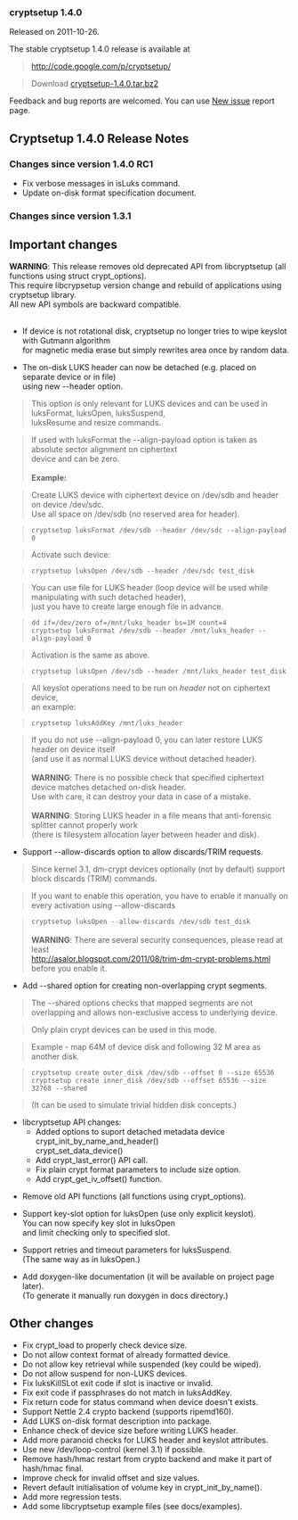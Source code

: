 ### cryptsetup 1.4.0 ###
Released on 2011-10-26.

The stable cryptsetup 1.4.0 release is available at

> http://code.google.com/p/cryptsetup/

> Download [cryptsetup-1.4.0.tar.bz2](http://cryptsetup.googlecode.com/files/cryptsetup-1.4.0.tar.bz2)

Feedback and bug reports are welcomed. You can use  [New issue](http://code.google.com/p/cryptsetup/issues/entry) report page.

## Cryptsetup 1.4.0 Release Notes ##

### Changes since version 1.4.0 RC1 ###

  * Fix verbose messages in isLuks command.
  * Update on-disk format specification document.

### Changes since version 1.3.1 ###

## Important changes ##

**WARNING**: This release removes old deprecated API from libcryptsetup (all functions using struct crypt\_options).<br>
This require libcrypsetup version change and rebuild of applications using cryptsetup library.<br>All new API symbols are backward compatible.<br>
<br>
<ul><li>If device is not rotational disk, cryptsetup no longer tries to wipe keyslot with Gutmann algorithm<br>for magnetic media erase but simply rewrites area once by random data.</li></ul>

<ul><li>The on-disk LUKS header can now be detached (e.g. placed on separate device or in file)<br>using new --header option.</li></ul>

<blockquote>This option is only relevant for LUKS devices and can be used in luksFormat, luksOpen, luksSuspend,<br>luksResume and resize commands.</blockquote>

<blockquote>If used with luksFormat the --align-payload option is taken as absolute sector alignment on ciphertext<br>device and can be zero.<br><br><b>Example:</b></blockquote>

<blockquote>Create LUKS device with ciphertext device on /dev/sdb and header on device /dev/sdc.<br>Use all space on /dev/sdb (no reserved area for header).</blockquote>

<blockquote><code>cryptsetup luksFormat /dev/sdb --header /dev/sdc --align-payload 0</code></blockquote>

<blockquote>Activate such device:</blockquote>

<blockquote><code>cryptsetup luksOpen /dev/sdb --header /dev/sdc test_disk</code></blockquote>

<blockquote>You can use file for LUKS header (loop device will be used while manipulating with such detached header),<br>just you have to create large enough file in advance.</blockquote>

<blockquote><code>dd if=/dev/zero of=/mnt/luks_header bs=1M count=4</code><br>
<code>cryptsetup luksFormat /dev/sdb --header /mnt/luks_header --align-payload 0</code></blockquote>

<blockquote>Activation is the same as above.</blockquote>

<blockquote><code>cryptsetup luksOpen /dev/sdb --header /mnt/luks_header test_disk</code></blockquote>

<blockquote>All keyslot operations need to be run on <i>header</i> not on ciphertext device,<br>an example:</blockquote>

<blockquote><code>cryptsetup luksAddKey /mnt/luks_header</code></blockquote>

<blockquote>If you do not use --align-payload 0, you can later restore LUKS header on device itself<br>(and use it as normal LUKS device without detached header).<br><br><b>WARNING</b>: There is no possible check that specified ciphertext device matches detached on-disk header.<br>Use with care, it can destroy your data in case of a mistake.<br><br><b>WARNING</b>: Storing LUKS header in a file means that anti-forensic splitter cannot properly work<br>(there is filesystem allocation layer between header and disk).</blockquote>

<ul><li>Support --allow-discards option to allow discards/TRIM requests.</li></ul>

<blockquote>Since kernel 3.1, dm-crypt devices optionally (not by default) support block discards (TRIM) commands.</blockquote>

<blockquote>If you want to enable this operation, you have to enable it manually on every activation using --allow-discards</blockquote>

<blockquote><code>cryptsetup luksOpen --allow-discards /dev/sdb test_disk</code> <br><br><b>WARNING</b>: There are several security consequences, please read at least<br><a href='http://asalor.blogspot.com/2011/08/trim-dm-crypt-problems.html'>http://asalor.blogspot.com/2011/08/trim-dm-crypt-problems.html</a><br>before you enable it.</blockquote>

<ul><li>Add --shared option for creating non-overlapping crypt segments.</li></ul>

<blockquote>The --shared options checks that mapped segments are not overlapping and allows non-exclusive access to underlying device.</blockquote>

<blockquote>Only plain crypt devices can be used in this mode.</blockquote>

<blockquote>Example - map 64M of device disk and following 32 M area as another disk.</blockquote>

<blockquote><code>cryptsetup create outer_disk /dev/sdb --offset 0 --size 65536</code><br>
<code>cryptsetup create inner_disk /dev/sdb --offset 65536 --size 32768 --shared</code></blockquote>

<blockquote>(It can be used to simulate trivial hidden disk concepts.)</blockquote>

<ul><li>libcryptsetup API changes:<br>
<ul><li>Added options to suport detached metadata device<br>crypt_init_by_name_and_header()<br>crypt_set_data_device()<br>
</li><li>Add crypt_last_error() API call.<br>
</li><li>Fix plain crypt format parameters to include size option.<br>
</li><li>Add crypt_get_iv_offset() function.</li></ul></li></ul>

<ul><li>Remove old API functions (all functions using crypt_options).</li></ul>

<ul><li>Support key-slot option for luksOpen (use only explicit keyslot).<br>You can now specify key slot in luksOpen<br>and limit checking only to specified slot.</li></ul>

<ul><li>Support retries and timeout parameters for luksSuspend.<br>(The same way as in luksOpen.)</li></ul>

<ul><li>Add doxygen-like documentation (it will be available on project page later).<br>(To generate it manually run doxygen in docs directory.)</li></ul>

<h2>Other changes</h2>
<ul><li>Fix crypt_load to properly check device size.<br>
</li><li>Do not allow context format of already formatted device.<br>
</li><li>Do not allow key retrieval while suspended (key could be wiped).<br>
</li><li>Do not allow suspend for non-LUKS devices.<br>
</li><li>Fix luksKillSLot exit code if slot is inactive or invalid.<br>
</li><li>Fix exit code if passphrases do not match in luksAddKey.<br>
</li><li>Fix return code for status command when device doesn't exists.<br>
</li><li>Support Nettle 2.4 crypto backend (supports ripemd160).<br>
</li><li>Add LUKS on-disk format description into package.<br>
</li><li>Enhance check of device size before writing LUKS header.<br>
</li><li>Add more paranoid checks for LUKS header and keyslot attributes.<br>
</li><li>Use new /dev/loop-control (kernel 3.1) if possible.<br>
</li><li>Remove hash/hmac restart from crypto backend and make it part of hash/hmac final.<br>
</li><li>Improve check for invalid offset and size values.<br>
</li><li>Revert default initialisation of volume key in crypt_init_by_name().<br>
</li><li>Add more regression tests.<br>
</li><li>Add some libcryptsetup example files (see docs/examples).